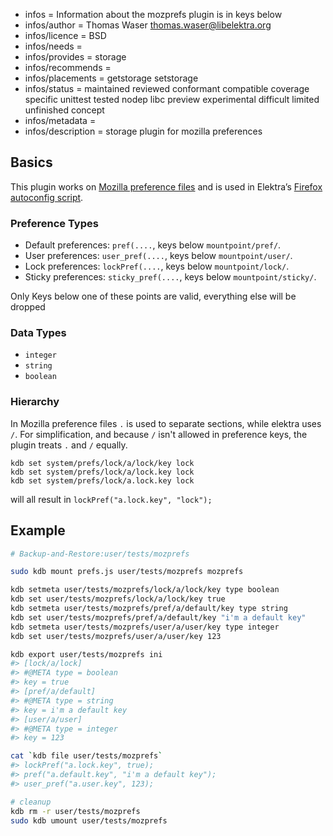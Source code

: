 - infos = Information about the mozprefs plugin is in keys below
- infos/author = Thomas Waser <thomas.waser@libelektra.org>
- infos/licence = BSD
- infos/needs =
- infos/provides = storage
- infos/recommends =
- infos/placements = getstorage setstorage
- infos/status = maintained reviewed conformant compatible coverage specific unittest tested nodep libc preview experimental difficult limited unfinished concept
- infos/metadata =
- infos/description = storage plugin for mozilla preferences

## Basics

This plugin works on [Mozilla preference files](https://developer.mozilla.org/en-US/docs/Mozilla/Preferences/A_brief_guide_to_Mozilla_preferences)
and is used in Elektra’s [Firefox autoconfig script](autoconfig/README.md).

### Preference Types

- Default preferences: `pref(....`, keys below `mountpoint/pref/`.
- User preferences: `user_pref(....`, keys below `mountpoint/user/`.
- Lock preferences: `lockPref(....`, keys below `mountpoint/lock/`.
- Sticky preferences: `sticky_pref(....`, keys below `mountpoint/sticky/`.

Only Keys below one of these points are valid, everything else will be dropped

### Data Types

- `integer`
- `string`
- `boolean`

### Hierarchy

In Mozilla preference files `.` is used to separate sections, while elektra uses `/`. For simplification, and because `/` isn't allowed in preference keys, the plugin treats `.` and `/` equally.

    kdb set system/prefs/lock/a/lock/key lock
    kdb set system/prefs/lock/a/lock.key lock
    kdb set system/prefs/lock/a.lock.key lock

will all result in `lockPref("a.lock.key", "lock");`

## Example
```sh
# Backup-and-Restore:user/tests/mozprefs

sudo kdb mount prefs.js user/tests/mozprefs mozprefs

kdb setmeta user/tests/mozprefs/lock/a/lock/key type boolean
kdb set user/tests/mozprefs/lock/a/lock/key true
kdb setmeta user/tests/mozprefs/pref/a/default/key type string
kdb set user/tests/mozprefs/pref/a/default/key "i'm a default key"
kdb setmeta user/tests/mozprefs/user/a/user/key type integer
kdb set user/tests/mozprefs/user/a/user/key 123

kdb export user/tests/mozprefs ini
#> [lock/a/lock]
#> #@META type = boolean
#> key = true
#> [pref/a/default]
#> #@META type = string
#> key = i'm a default key
#> [user/a/user]
#> #@META type = integer
#> key = 123

cat `kdb file user/tests/mozprefs`
#> lockPref("a.lock.key", true);
#> pref("a.default.key", "i'm a default key");
#> user_pref("a.user.key", 123);

# cleanup
kdb rm -r user/tests/mozprefs
sudo kdb umount user/tests/mozprefs
```
